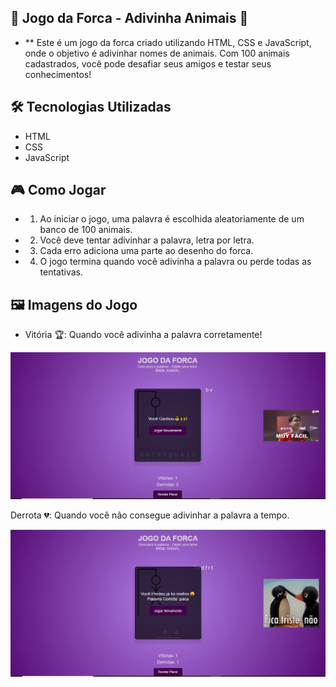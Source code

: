 ## 🐍 Jogo da Forca - Adivinha Animais 🐾

- ** Este é um jogo da forca criado utilizando HTML, CSS e JavaScript, onde o objetivo é adivinhar nomes de animais. Com 100 animais cadastrados, você pode desafiar seus amigos e testar seus conhecimentos!

## 🛠️ Tecnologias Utilizadas

-  HTML
-  CSS
-  JavaScript

## 🎮 Como Jogar

-  1. Ao iniciar o jogo, uma palavra é escolhida aleatoriamente de um banco de 100 animais.
-  2. Você deve tentar adivinhar a palavra, letra por letra.
-  3. Cada erro adiciona uma parte ao desenho do forca.
-  4. O jogo termina quando você adivinha a palavra ou perde todas as tentativas.

## 🖼️ Imagens do Jogo

- Vitória 🏆: Quando você adivinha a palavra corretamente!

![Vitória](https://github.com/yLeonardo99/Jogo-da-Forca/blob/main/Complements/Imagens/vitoria.png)

Derrota 💔: Quando você não consegue adivinhar a palavra a tempo.

![Derrota](https://github.com/yLeonardo99/Jogo-da-Forca/blob/main/Complements/Imagens/perdeu.png)
